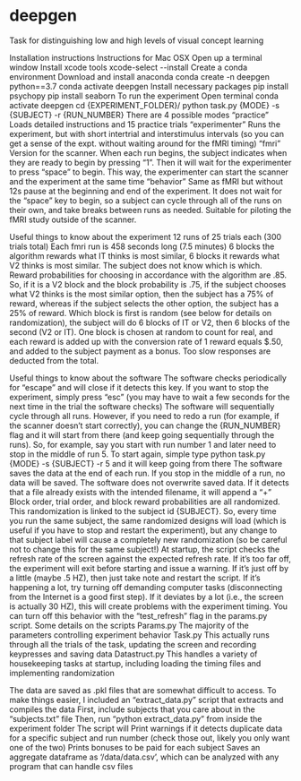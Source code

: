 # deepgen
Task for distinguishing low and high levels of visual concept learning

Installation instructions
Instructions for Mac OSX
Open up a terminal window
Install xcode tools
xcode-select --install
Create a conda environment
Download and install anaconda
conda create -n deepgen python==3.7
conda activate deepgen
Install necessary packages
pip install psychopy
pip install seaborn
To run the experiment
Open terminal
conda activate deepgen
cd {EXPERIMENT_FOLDER}/ 
python task.py {MODE} -s {SUBJECT} -r {RUN_NUMBER}
There are 4 possible modes
“practice”
Loads detailed instructions and 15 practice trials
“experimenter”
Runs the experiment, but with short intertrial and interstimulus intervals (so you can get a sense of the expt. without waiting around for the fMRI timing)
“fmri”
Version for the scanner. When each run begins, the subject indicates when they are ready to begin by pressing “1”. Then it will wait for the experimenter to press “space” to begin. This way, the experimenter can start the scanner and the experiment at the same time
“behavior”
Same as fMRI but without 12s pause at the beginning and end of the experiment. It does not wait for the “space” key to begin, so a subject can cycle through all of the runs on their own, and take breaks between runs as needed. Suitable for piloting the fMRI study outside of the scanner.

Useful things to know about the experiment
12 runs of 25 trials each (300 trials total)
Each fmri run is 458 seconds long (7.5 minutes)
6 blocks the algorithm rewards what IT thinks is most similar, 6 blocks it rewards what V2 thinks is most similar. The subject does not know which is which. Reward probabilities for choosing in accordance with the algorithm are .85. So, if it is a V2 block and the block probability is .75, if the subject chooses what V2 thinks is the most similar option, then the subject has a 75% of reward, whereas if the subject selects the other option, the subject has a 25% of reward. 
Which block is first is random (see below for details on randomization), the subject will do 6 blocks of IT or V2, then 6 blocks of the second (V2 or IT). 
One block is chosen at random to count for real, and each reward is added up with the conversion rate of 1 reward equals $.50, and added to the subject payment as a bonus. Too slow responses are deducted from the total. 

Useful things to know about the software
The software checks periodically for “escape” and will close if it detects this key. If you want to stop the experiment, simply press “esc” (you may have to wait a few seconds for the next time in the trial the software checks)
The software will sequentially cycle through all runs. However, if you need to redo a run (for example, if the scanner doesn’t start correctly), you can change the {RUN_NUMBER} flag and it will start from there (and keep going sequentially through the runs). So, for example, say you start with run number 1 and later need to stop in the middle of run 5. To start again, simple type python task.py {MODE} -s {SUBJECT} -r 5 and it will keep going from there
The software saves the data at the end of each run. If you stop in the middle of a run, no data will be saved.
The software does not overwrite saved data. If it detects that a file already exists with the intended filename, it will append a “+” 
Block order, trial order, and block reward probabilities are all randomized. This randomization is linked to the subject id {SUBJECT}. So, every time you run the same subject, the same randomized designs will load (which is useful if you have to stop and restart the experiment), but any change to that subject label will cause a completely new randomization (so be careful not to change this for the same subject!)
At startup, the script checks the refresh rate of the screen against the expected refresh rate. If it’s too far off, the experiment will exit before starting and issue a warning. If it’s just off by a little (maybe .5 HZ), then just take note and restart the script. If it’s happening a lot, try turning off demanding computer tasks (disconnecting from the Internet is a good first step). If it deviates by a lot (i.e., the screen is actually 30 HZ), this will create problems with the experiment timing. You can turn off this behavior with the “test_refresh” flag in the params.py script.
Some details on the scripts
Params.py
The majority of the parameters controlling experiment behavior
Task.py
This actually runs through all the trials of the task, updating the screen and recording keypresses and saving data
Datastruct.py
This handles a variety of housekeeping tasks at startup, including loading the timing files and implementing randomization 

The data are saved as .pkl files that are somewhat difficult to access. To make things easier, I included an “extract_data.py” script that extracts and compiles the data
First, include subjects that you care about in the “subjects.txt” file
Then, run “python extract_data.py” from inside the experiment folder
The script will
Print warnings if it detects duplicate data for a specific subject and run number (check those out, likely you only want one of the two)
Prints bonuses to be paid for each subject
Saves an aggregate dataframe as ‘/data/data.csv’, which can be analyzed with any program that can handle csv files

